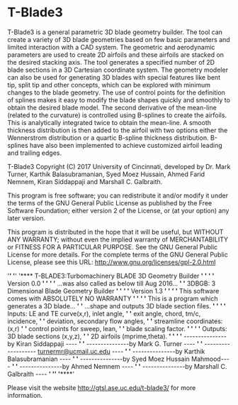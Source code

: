 # T-Blade3
T-Blade3 is a general parametric 3D blade geometry builder. The tool can create a variety of 3D blade geometries based on few basic parameters and limited interaction with a CAD system. The geometric and aerodynamic parameters are used to create 2D airfoils and these airfoils are stacked on the desired stacking axis. The tool generates a specified number of 2D blade sections in a 3D Cartesian coordinate system. The geometry modeler can also be used for generating 3D blades with special features like bent tip, split tip and other concepts, which can be explored with minimum changes to the blade geometry. The use of control points for the definition of splines makes it easy to modify the blade shapes quickly and smoothly to obtain the desired blade model. The second derivative of the mean-line (related to the curvature) is controlled using B-splines to create the airfoils. This is analytically integrated twice to obtain the mean-line. A smooth thickness distribution is then added to the airfoil with two options either the Wennerstrom distribution or a quartic B-spline thickness distribution. B-splines have also been implemented to achieve customized airfoil leading and trailing edges.

T-Blade3 Copyright (C) 2017 University of Cincinnati, developed by Dr. Mark Turner, Karthik  Balasubramanian, Syed Moez Hussain, Ahmed Farid Nemnem, Kiran Siddappaji and Marshall C. Galbraith.

This program is free software; you can redistribute it and/or modify it under the terms of the GNU General Public License as published by the Free Software Foundation; either version 2 of the License, or (at your option) any later version.

This program is distributed in the hope that it will be useful, but WITHOUT ANY WARRANTY; without even the implied warranty of MERCHANTABILITY or FITNESS FOR A PARTICULAR PURPOSE. See the GNU General Public License for more details.  For the complete terms of the GNU General Public License, please see this URL:
http://www.gnu.org/licenses/gpl-2.0.html 

'************************************************************'
'************************************************************'
'****  T-BLADE3:Turbomachinery BLADE 3D Geometry Builder ****'
'****                                                    ****'
'****  Version 0.0                                       ****'
'****                                                    ****'
'****  ...was also called as below till Aug 2016...      ****'
'****  3DBGB: 3 Dimensional Blade Geometry Builder       ****'
'****                                                    ****'
'****  Version 1.3                                       ****'
'****                                                    ****'
'****  This software comes with ABSOLUTELY NO WARRANTY   ****'
'****                                                    ****'
'****  This is a program which generates a 3D blade...   ****'
'****  ...shape and outputs 3D blade section files.      ****'
'****                                                    ****'
'****  Inputs: LE and TE curve(x,r), inlet angle,        ****'
'****          exit angle, chord, tm/c, incidence,       ****'
'****          deviation, secondary flow angles,         ****'
'****          streamline coordinates:(x,r)              ****'
'****          control points for sweep, lean,           ****'
'****          blade scaling factor.                     ****'
'****                                                    ****'
'****  Outputs: 3D blade sections (x,y,z),               ****'
'****           2D airfoils (mprime,theta).              ****'
'****                                                    ****'
'****  ---------------by Kiran Siddappaji         ----   ****'
'****  ---------------by Mark G. Turner           ----   ****'
'****  ------------------- turnermr@ucmail.uc.edu ----   ****'
'****  ---------------by Karthik Balasubramanian  ----   ****'
'****  ---------------by Syed Moez Hussain Mahmood----   ****'
'****  ---------------by Ahmed Nemnem             ----   ****'
'****  ---------------by Marshall C. Galbraith    ----   ****'
'************************************************************'
'************************************************************'

Please visit the website http://gtsl.ase.uc.edu/t-blade3/ for more information.
